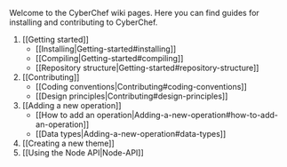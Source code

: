 Welcome to the CyberChef wiki pages. Here you can find guides for installing and contributing to CyberChef.


1. [[Getting started]]
    - [[Installing|Getting-started#installing]]
    - [[Compiling|Getting-started#compiling]]
    - [[Repository structure|Getting-started#repository-structure]]
2. [[Contributing]]
    - [[Coding conventions|Contributing#coding-conventions]]
    - [[Design principles|Contributing#design-principles]]
3. [[Adding a new operation]]
    - [[How to add an operation|Adding-a-new-operation#how-to-add-an-operation]]
    - [[Data types|Adding-a-new-operation#data-types]]
4. [[Creating a new theme]]
5. [[Using the Node API|Node-API]]